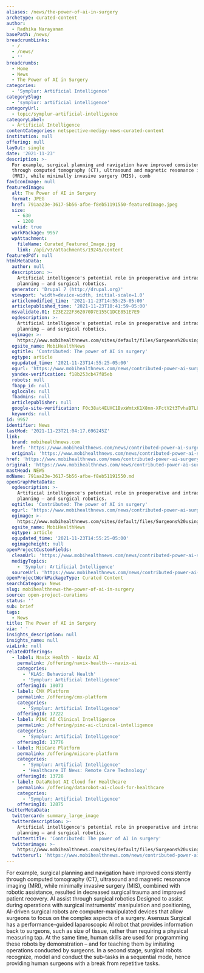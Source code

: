 ```yaml
---
aliases: /news/the-power-of-ai-in-surgery
archetype: curated-content
author:
  - Radhika Narayanan
basePath: /news/
breadcrumbLinks:
  - /
  - /news/
  - ''
breadcrumbs:
  - Home
  - News
  - The Power of AI in Surgery
categories:
  - 'Symplur: Artificial Intelligence'
categorySlug:
  - 'symplur: artificial intelligence'
categoryUrl:
  - topic/symplur-artificial-intelligence
categoryLabel:
  - Artificial Intelligence
contentCategories: netspective-medigy-news-curated-content
institution: null
offering: null
layOut: single
date: '2021-11-23'
description: >-
  For example, surgical planning and navigation have improved consistently
  through computed tomography (CT), ultrasound and magnetic resonance imaging
  (MRI), while minimally invasive surgery (MIS), comb
favIconImage: null
featuredImage:
  alt: The Power of AI in Surgery
  format: JPEG
  href: 791aa23e-3617-5b56-afbe-f8eb51191550-featuredImage.jpeg
  size:
    - 630
    - 1200
  valid: true
  workPackage: 9957
  wpAttachment:
    fileName: Curated_Featured_Image.jpg
    link: /api/v3/attachments/19245/content
featuredPdf: null
htmlMetaData:
  author: null
  description: >-
    Artificial intelligence's potential role in preoperative and intraoperative
    planning – and surgical robotics.
  generator: 'Drupal 7 (http://drupal.org)'
  viewport: 'width=device-width, initial-scale=1.0'
  articlemodified_time: '2021-11-23T14:55:25-05:00'
  articlepublished_time: '2021-11-23T10:41:59-05:00'
  msvalidate.01: E23E222F362070D7E155C1DCE851E7E9
  ogdescription: >-
    Artificial intelligence's potential role in preoperative and intraoperative
    planning – and surgical robotics.
  ogimage: >-
    https://www.mobihealthnews.com/sites/default/files/Surgeons%20using%20VR%20and%20hologram_Mobi-Getty_cofotoisme_compressed.jpg
  ogsite_name: MobiHealthNews
  ogtitle: 'Contributed: The power of AI in surgery'
  ogtype: article
  ogupdated_time: '2021-11-23T14:55:25-05:00'
  ogurl: 'https://www.mobihealthnews.com/news/contributed-power-ai-surgery'
  yandex-verification: f18b253cb47f85eb
  robots: null
  fbapp_id: null
  oglocale: null
  fbadmins: null
  articlepublisher: null
  google-site-verification: F0c38at4EUXC1BvxWmtxK1X8nm-XFctV2t3TvhaB7L8
  keywords: null
id: 9957
identifier: News
lastMod: '2021-11-23T21:04:17.696245Z'
link:
  brand: mobihealthnews.com
  href: 'https://www.mobihealthnews.com/news/contributed-power-ai-surgery'
  original: 'https://www.mobihealthnews.com/news/contributed-power-ai-surgery'
href: 'https://www.mobihealthnews.com/news/contributed-power-ai-surgery'
original: 'https://www.mobihealthnews.com/news/contributed-power-ai-surgery'
mastHead: NEWS
mdName: 791aa23e-3617-5b56-afbe-f8eb51191550.md
openGraphMetaData:
  ogdescription: >-
    Artificial intelligence's potential role in preoperative and intraoperative
    planning – and surgical robotics.
  ogtitle: 'Contributed: The power of AI in surgery'
  ogurl: 'https://www.mobihealthnews.com/news/contributed-power-ai-surgery'
  ogimage: >-
    https://www.mobihealthnews.com/sites/default/files/Surgeons%20using%20VR%20and%20hologram_Mobi-Getty_cofotoisme_compressed.jpg
  ogsite_name: MobiHealthNews
  ogtype: article
  ogupdated_time: '2021-11-23T14:55:25-05:00'
  ogimageheight: null
openProjectCustomFields:
  cleanUrl: 'https://www.mobihealthnews.com/news/contributed-power-ai-surgery'
  medigyTopics:
    - 'Symplur: Artificial Intelligence'
  sourceUrl: 'https://www.mobihealthnews.com/news/contributed-power-ai-surgery'
openProjectWorkPackageType: Curated Content
searchCategory: News
slug: mobihealthnews-the-power-of-ai-in-surgery
source: open-project-curations
status: ''
sub: brief
tags:
  - News
title: The Power of AI in Surgery
via: ' '
insights_description: null
insights_name: null
viaLink: null
relatedOfferings:
  - label: Navix Health - Navix AI
    permalink: /offering/navix-health---navix-ai
    categories:
      - 'KLAS: Behavioral Health'
      - 'Symplur: Artificial Intelligence'
    offeringId: 18073
  - label: CMX Platform
    permalink: /offering/cmx-platform
    categories:
      - 'Symplur: Artificial Intelligence'
    offeringId: 17222
  - label: PINC AI Clinical Intelligence
    permalink: /offering/pinc-ai-clinical-intelligence
    categories:
      - 'Symplur: Artificial Intelligence'
    offeringId: 13776
  - label: MiiCare Platform
    permalink: /offering/miicare-platform
    categories:
      - 'Symplur: Artificial Intelligence'
      - 'Healthcare IT News: Remote Care Technology'
    offeringId: 13728
  - label: DataRobot AI Cloud for Healthcare
    permalink: /offering/datarobot-ai-cloud-for-healthcare
    categories:
      - 'Symplur: Artificial Intelligence'
    offeringId: 12875
twitterMetaData:
  twittercard: summary_large_image
  twitterdescription: >-
    Artificial intelligence's potential role in preoperative and intraoperative
    planning – and surgical robotics.
  twittertitle: 'Contributed: The power of AI in surgery'
  twitterimage: >-
    https://www.mobihealthnews.com/sites/default/files/Surgeons%20using%20VR%20and%20hologram_Mobi-Getty_cofotoisme_compressed.jpg
  twitterurl: 'https://www.mobihealthnews.com/news/contributed-power-ai-surgery'
---
```

<p>For example, surgical planning and navigation have improved consistently through computed tomography (CT), ultrasound and magnetic resonance imaging (MRI), while minimally invasive surgery (MIS), combined with robotic assistance, resulted in decreased surgical trauma and improved patient recovery.
AI assist through surgical robotics
Designed to assist during operations with surgical instruments’ manipulation and positioning, AI-driven surgical robots are computer-manipulated devices that allow surgeons to focus on the complex aspects of a surgery.
Asensus Surgical has a performance-guided laparoscopic AI robot that provides information back to surgeons, such as size of tissue, rather than requiring a physical measuring tap.
At the same time, human skills are used for programming these robots by demonstration – and for teaching them by imitating operations conducted by surgeons.
In a second stage, surgical robots recognize, model and conduct the sub-tasks in a sequential mode, hence providing human surgeons with a break from repetitive tasks.
</p>